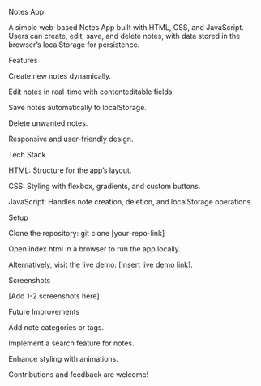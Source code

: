 Notes App

A simple web-based Notes App built with HTML, CSS, and JavaScript. Users can create, edit, save, and delete notes, with data stored in the browser’s localStorage for persistence.

Features





Create new notes dynamically.



Edit notes in real-time with contenteditable fields.



Save notes automatically to localStorage.



Delete unwanted notes.



Responsive and user-friendly design.

Tech Stack





HTML: Structure for the app’s layout.



CSS: Styling with flexbox, gradients, and custom buttons.



JavaScript: Handles note creation, deletion, and localStorage operations.

Setup





Clone the repository: git clone [your-repo-link]



Open index.html in a browser to run the app locally.



Alternatively, visit the live demo: [Insert live demo link].

Screenshots

[Add 1-2 screenshots here]

Future Improvements





Add note categories or tags.



Implement a search feature for notes.



Enhance styling with animations.

Contributions and feedback are welcome!
